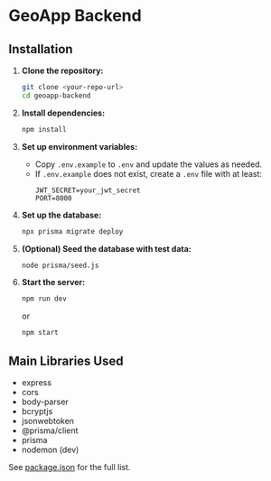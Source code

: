 # GeoApp Backend

## Installation

1. **Clone the repository:**

   ```sh
   git clone <your-repo-url>
   cd geoapp-backend
   ```

2. **Install dependencies:**

   ```sh
   npm install
   ```

3. **Set up environment variables:**

   - Copy `.env.example` to `.env` and update the values as needed.
   - If `.env.example` does not exist, create a `.env` file with at least:
     ```
     JWT_SECRET=your_jwt_secret
     PORT=8000
     ```

4. **Set up the database:**

   ```sh
   npx prisma migrate deploy
   ```

5. **(Optional) Seed the database with test data:**

   ```sh
   node prisma/seed.js
   ```

6. **Start the server:**
   ```sh
   npm run dev
   ```
   or
   ```sh
   npm start
   ```

## Main Libraries Used

- express
- cors
- body-parser
- bcryptjs
- jsonwebtoken
- @prisma/client
- prisma
- nodemon (dev)

See [package.json](package.json) for the full list.
